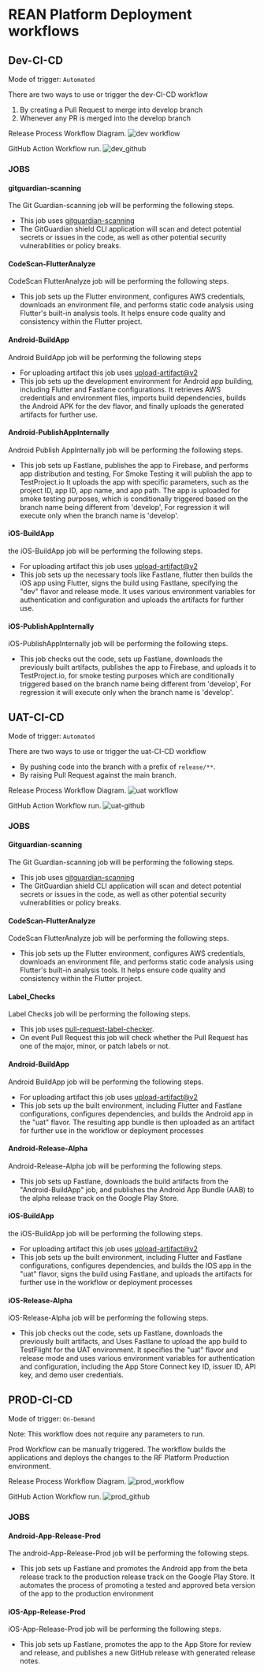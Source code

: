 # REAN Platform Deployment workflows


## Dev-CI-CD
Mode of trigger: ```Automated```

There are two ways to use or trigger the dev-CI-CD workflow
1. By creating a Pull Request to merge into develop branch
2. Whenever any PR is merged into the develop branch


Release Process Workflow Diagram.
![dev workflow](https://github.com/REAN-Foundation/rean-health-guru-app/blob/develop/res/images/release_docs_images/DevWorkflow.png?raw=true)

GitHub Action Workflow run.
![dev_github](https://github.com/REAN-Foundation/rean-health-guru-app/blob/develop/res/images/release_docs_images/dev_github_job.png?raw=true)

### JOBS

#### gitguardian-scanning

The Git Guardian-scanning job will be performing the following steps.

* This job uses [gitguardian-scanning](https://github.com/GitGuardian/ggshield-action)
* The GitGuardian shield CLI application will scan and detect potential secrets or issues in the code, as well as other potential security vulnerabilities or policy breaks.

#### CodeScan-FlutterAnalyze

CodeScan FlutterAnalyze job will be performing the following steps.

* This job sets up the Flutter environment, configures AWS credentials, downloads an environment file, and performs static code analysis using Flutter's built-in analysis tools. It helps ensure code quality and consistency within the Flutter project.

#### Android-BuildApp

Android BuildApp job will be performing the following steps

* For uploading artifact this job uses [upload-artifact@v2](https://github.com/marketplace/actions/upload-a-build-artifact)
* This job sets up the development environment for Android app building, including Flutter and Fastlane configurations. It retrieves AWS credentials and environment files, imports build dependencies, builds the Android APK for the dev flavor, and finally uploads the generated artifacts for further use.

#### Android-PublishAppInternally

Android Publish AppInternally job will be performing the following steps. 

* This job sets up Fastlane, publishes the app to Firebase, and performs app distribution and testing, For Smoke Testing it will publish the app to TestProject.io It uploads the app with specific parameters, such as the project ID, app ID, app name, and app path. The app is uploaded for smoke testing purposes, which is conditionally triggered based on the branch name being different from 'develop', For regression it will execute only when the branch name is 'develop'.

#### iOS-BuildApp

the iOS-BuildApp job will be performing the following steps. 
 
* For uploading artifact this job uses [upload-artifact@v2](https://github.com/marketplace/actions/upload-a-build-artifact)
* This job sets up the necessary tools like Fastlane, flutter then builds the iOS app using Flutter, signs the build using Fastlane, specifying the "dev" flavor and release mode. It uses various environment variables for authentication and configuration and uploads the artifacts for further use.

#### iOS-PublishAppInternally

iOS-PublishAppInternally job will be performing the following steps.

* This job checks out the code, sets up Fastlane, downloads the previously built artifacts, publishes the app to Firebase, and uploads it to TestProject.io, for smoke testing purposes which are conditionally triggered based on the branch name being different from 'develop', For regression it will execute only when the branch name is 'develop'.


## UAT-CI-CD
Mode of trigger: ```Automated```

There are two ways to use or trigger the uat-CI-CD workflow
* By pushing code into the branch with a prefix of ``` release/** ```.
* By raising Pull Request against the main branch.

Release Process Workflow Diagram.
![uat workflow](https://github.com/REAN-Foundation/rean-health-guru-app/blob/develop/res/images/release_docs_images/uatWorkflow.png?raw=true)

GitHub Action Workflow run.
![uat-github](https://github.com/REAN-Foundation/rean-health-guru-app/blob/develop/res/images/release_docs_images/uat_github_action.png?raw=true)

### JOBS

#### Gitguardian-scanning

The Git Guardian-scanning job will be performing the following steps.

* This job uses [gitguardian-scanning](https://github.com/GitGuardian/ggshield-action)
* The GitGuardian shield CLI application will scan and detect potential secrets or issues in the code, as well as other potential security vulnerabilities or policy breaks.

#### CodeScan-FlutterAnalyze

CodeScan FlutterAnalyze job will be performing the following steps.

* This job sets up the Flutter environment, configures AWS credentials, downloads an environment file, and performs static code analysis using Flutter's built-in analysis tools. It helps ensure code quality and consistency within the Flutter project.

#### Label_Checks

Label Checks job will be performing the following steps.

* This job uses [pull-request-label-checker](https://github.com/marketplace/actions/label-checker-for-pull-requests). 
* On event Pull Request this job will check whether the Pull Request has one of the major, minor, or patch labels or not.

#### Android-BuildApp

Android BuildApp job will be performing the following steps.

* For uploading artifact this job uses [upload-artifact@v2](https://github.com/marketplace/actions/upload-a-build-artifact)
* This job sets up the built environment, including Flutter and Fastlane configurations, configures dependencies, and builds the Android app in the "uat" flavor. The resulting app bundle is then uploaded as an artifact for further use in the workflow or deployment processes


#### Android-Release-Alpha

Android-Release-Alpha job will be performing the following steps.

* This job sets up Fastlane, downloads the build artifacts from the "Android-BuildApp" job, and publishes the Android App Bundle (AAB) to the alpha release track on the Google Play Store.

#### iOS-BuildApp

the iOS-BuildApp job will be performing the following steps.

* For uploading artifact this job uses [upload-artifact@v2](https://github.com/marketplace/actions/upload-a-build-artifact)
* This job sets up the built environment, including Flutter and Fastlane configurations, configures dependencies, and builds the IOS app in the "uat" flavor, signs the build using Fastlane, and uploads the artifacts for further use in the workflow or deployment processes


#### iOS-Release-Alpha

iOS-Release-Alpha job will be performing the following steps.

* This job checks out the code, sets up Fastlane, downloads the previously built artifacts, and Uses Fastlane to upload the app build to TestFlight for the UAT environment. It specifies the "uat" flavor and release mode and uses various environment variables for authentication and configuration, including the App Store Connect key ID, issuer ID, API key, and demo user credentials.


## PROD-CI-CD
Mode of trigger: ```On-Demand```

Note: This workflow does not require any parameters to run.

Prod Workflow can be manually triggered. The workflow builds the applications and deploys the changes to the RF Platform Production environment.

Release Process Workflow Diagram.
![prod_workflow](https://github.com/REAN-Foundation/rean-health-guru-app/blob/develop/res/images/release_docs_images/prod_workflow.png?raw=true)

GitHub Action Workflow run.
![prod_github](https://github.com/REAN-Foundation/rean-health-guru-app/blob/develop/res/images/release_docs_images/prod_github_action.png?raw=true)

### JOBS

#### Android-App-Release-Prod

The android-App-Release-Prod job will be performing the following steps.

* This job sets up Fastlane and promotes the Android app from the beta release track to the production release track on the Google Play Store. It automates the process of promoting a tested and approved beta version of the app to the production environment

#### iOS-App-Release-Prod

iOS-App-Release-Prod job will be performing the following steps.

* This job sets up Fastlane, promotes the app to the App Store for review and release, and publishes a new GitHub release with generated release notes. 



 
 
 
 
